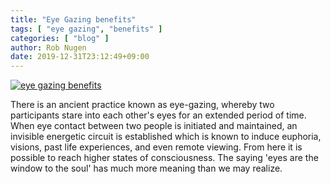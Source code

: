 ```yaml
---
title: "Eye Gazing benefits"
tags: [ "eye gazing", "benefits" ]
categories: [ "blog" ]
author: Rob Nugen
date: 2019-12-31T23:12:49+09:00
---
```


[![eye gazing benefits](//b.robnugen.com/blog/2019/thumbs/eye_gazing_benefits.jpg)](//b.robnugen.com/blog/2019/eye_gazing_benefits.jpg)

There is an ancient practice known as eye-gazing, whereby two
participants stare into each other's eyes for an extended period of
time.  When eye contact between two people is initiated and
maintained, an invisible energetic circuit is established which is
known to induce euphoria, visions, past life experiences, and even
remote viewing.  From here it is possible to reach higher states of
consciousness.  The saying 'eyes are the window to the soul' has much
more meaning than we may realize.
